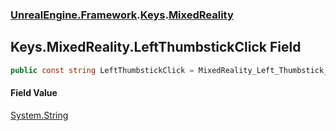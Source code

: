 ### [UnrealEngine.Framework](UnrealEngine_Framework.md 'UnrealEngine.Framework').[Keys](Keys.md 'UnrealEngine.Framework.Keys').[MixedReality](Keys_MixedReality.md 'UnrealEngine.Framework.Keys.MixedReality')
## Keys.MixedReality.LeftThumbstickClick Field
```csharp
public const string LeftThumbstickClick = MixedReality_Left_Thumbstick_Click;
```
#### Field Value
[System.String](https://docs.microsoft.com/en-us/dotnet/api/System.String 'System.String')
